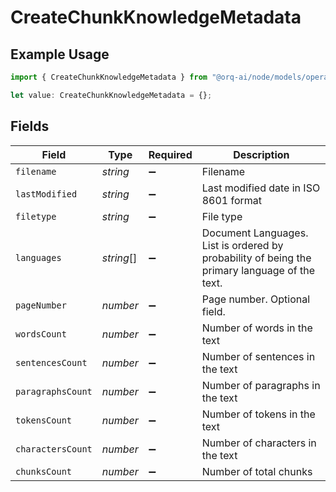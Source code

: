 # CreateChunkKnowledgeMetadata

## Example Usage

```typescript
import { CreateChunkKnowledgeMetadata } from "@orq-ai/node/models/operations";

let value: CreateChunkKnowledgeMetadata = {};
```

## Fields

| Field                                                                                         | Type                                                                                          | Required                                                                                      | Description                                                                                   |
| --------------------------------------------------------------------------------------------- | --------------------------------------------------------------------------------------------- | --------------------------------------------------------------------------------------------- | --------------------------------------------------------------------------------------------- |
| `filename`                                                                                    | *string*                                                                                      | :heavy_minus_sign:                                                                            | Filename                                                                                      |
| `lastModified`                                                                                | *string*                                                                                      | :heavy_minus_sign:                                                                            | Last modified date in ISO 8601 format                                                         |
| `filetype`                                                                                    | *string*                                                                                      | :heavy_minus_sign:                                                                            | File type                                                                                     |
| `languages`                                                                                   | *string*[]                                                                                    | :heavy_minus_sign:                                                                            | Document Languages. List is ordered by probability of being the primary language of the text. |
| `pageNumber`                                                                                  | *number*                                                                                      | :heavy_minus_sign:                                                                            | Page number. Optional field.                                                                  |
| `wordsCount`                                                                                  | *number*                                                                                      | :heavy_minus_sign:                                                                            | Number of words in the text                                                                   |
| `sentencesCount`                                                                              | *number*                                                                                      | :heavy_minus_sign:                                                                            | Number of sentences in the text                                                               |
| `paragraphsCount`                                                                             | *number*                                                                                      | :heavy_minus_sign:                                                                            | Number of paragraphs in the text                                                              |
| `tokensCount`                                                                                 | *number*                                                                                      | :heavy_minus_sign:                                                                            | Number of tokens in the text                                                                  |
| `charactersCount`                                                                             | *number*                                                                                      | :heavy_minus_sign:                                                                            | Number of characters in the text                                                              |
| `chunksCount`                                                                                 | *number*                                                                                      | :heavy_minus_sign:                                                                            | Number of total chunks                                                                        |